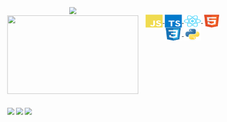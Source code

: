 <div style="display: flex">
<div align="center">
  <a href="https://github.com/Gabriel-Silva-7">
  <img height="180em" src="https://github-readme-stats.vercel.app/api?username=Gabriel-Silva-7&show_icons=true&include_all_commits=true&count_private=true"/>
  <img height="180em" width="300px" src="https://github-readme-stats.vercel.app/api/top-langs/?username=Gabriel-Silva-7&layout=compact&langs_count=7"/>
</div>
<div style="display: inline_block" align="center"><br>
  <img align="center" alt="Bielss-Js" height="30" width="40" src="https://raw.githubusercontent.com/devicons/devicon/master/icons/javascript/javascript-plain.svg">
  <img align="center" alt="Bielss-Ts" height="30" width="40" src="https://raw.githubusercontent.com/devicons/devicon/master/icons/typescript/typescript-plain.svg">
  <img align="center" alt="Bielss-React" height="30" width="40" src="https://raw.githubusercontent.com/devicons/devicon/master/icons/react/react-original.svg">
  <img align="center" alt="Bielss-HTML" height="30" width="40" src="https://raw.githubusercontent.com/devicons/devicon/master/icons/html5/html5-original.svg">
  <img align="center" alt="Bielss-CSS" height="30" width="40" src="https://raw.githubusercontent.com/devicons/devicon/master/icons/css3/css3-original.svg">
  <img align="center" alt="Bielss-Python" height="30" width="40" src="https://raw.githubusercontent.com/devicons/devicon/master/icons/python/python-original.svg">
</div>
</div>

  
  ##
 
<div> 
  <a href="https://www.instagram.com/bielss02/" target="_blank"><img src="https://img.shields.io/badge/-Instagram-%23E4405F?style=for-the-badge&logo=instagram&logoColor=white" target="_blank"></a>
  <a href = "mailto:02.gabriel.ss@gmail.com"><img src="https://img.shields.io/badge/-Gmail-%23333?style=for-the-badge&logo=gmail&logoColor=white" target="_blank"></a>
  <a href="https://www.linkedin.com/in/gabriel-santos-da-silva-135b071b5/" target="_blank"><img src="https://img.shields.io/badge/-LinkedIn-%230077B5?style=for-the-badge&logo=linkedin&logoColor=white" target="_blank"></a> 
</div>


